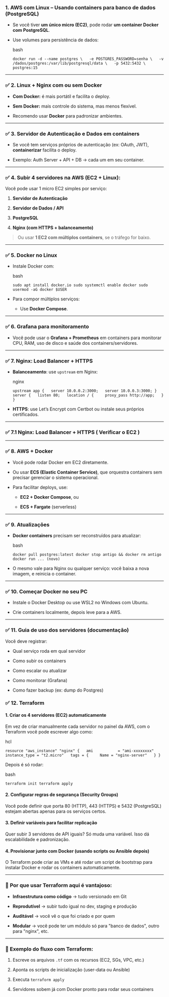 ### **1. AWS com Linux – Usando containers para banco de dados (PostgreSQL)**

- Se você tiver **um único micro (EC2)**, pode rodar **um container Docker com PostgreSQL**.
    
- Use volumes para persistência de dados:
    
    bash
    
    `docker run -d --name postgres \   -e POSTGRES_PASSWORD=senha \   -v /dados/postgres:/var/lib/postgresql/data \   -p 5432:5432 \   postgres:15`



---

### ✅ **2. Linux + Nginx com ou sem Docker**

- **Com Docker:** é mais portátil e facilita o deploy.
    
- **Sem Docker:** mais controle do sistema, mas menos flexível.
    
- Recomendo usar **Docker** para padronizar ambientes.
    

---

### ✅ **3. Servidor de Autenticação e Dados em containers**

- Se você tem serviços próprios de autenticação (ex: OAuth, JWT), **containerizar** facilita o deploy.
    
- Exemplo: Auth Server + API + DB → cada um em seu container.
    

---

### ✅ **4. Subir 4 servidores na AWS (EC2 + Linux):**

Você pode usar 1 micro EC2 simples por serviço:

1. **Servidor de Autenticação**
    
2. **Servidor de Dados / API**
    
3. **PostgreSQL**
    
4. **Nginx (com HTTPS + balanceamento)**
    

> Ou usar **1 EC2 com múltiplos containers**, se o tráfego for baixo.

---

### ✅ **5. Docker no Linux**

- Instale Docker com:
    
    bash
    
    `sudo apt install docker.io sudo systemctl enable docker sudo usermod -aG docker $USER`
    
- Para compor múltiplos serviços:
    
    - Use **Docker Compose**.
        

---

### ✅ **6. Grafana para monitoramento**

- Você pode usar o **Grafana + Prometheus** em containers para monitorar CPU, RAM, uso de disco e saúde dos containers/servidores.
    

---

### ✅ **7. Nginx: Load Balancer + HTTPS**

- **Balanceamento**: use `upstream` em Nginx:
    
    nginx
    
    `upstream app {   server 10.0.0.2:3000;   server 10.0.0.3:3000; }  server {   listen 80;   location / {     proxy_pass http://app;   } }`
    
- **HTTPS**: use Let’s Encrypt com Certbot ou instale seus próprios certificados.

___
### ✅ **7.1 Nginx: Load Balancer + HTTPS ( Verificar o EC2 )**




---

### ✅ **8. AWS + Docker**

- Você pode rodar Docker em EC2 diretamente.
    
- Ou usar **ECS (Elastic Container Service)**, que orquestra containers sem precisar gerenciar o sistema operacional.
    
- Para facilitar deploys, use:
    
    - **EC2 + Docker Compose**, ou
        
    - **ECS + Fargate** (serverless)
        

---

### ✅ **9. Atualizações**

- **Docker containers** precisam ser reconstruídos para atualizar:
    
    bash
    
    `docker pull postgres:latest docker stop antigo && docker rm antigo docker run ... (novo)`
    
- O mesmo vale para Nginx ou qualquer serviço: você baixa a nova imagem, e reinicia o container.
    

---

### ✅ **10. Começar Docker no seu PC**

- Instale o Docker Desktop ou use WSL2 no Windows com Ubuntu.
    
- Crie containers localmente, depois leve para a AWS.
    

---

### ✅ **11. Guia de uso dos servidores (documentação)**

Você deve registrar:

- Qual serviço roda em qual servidor
    
- Como subir os containers
    
- Como escalar ou atualizar
    
- Como monitorar (Grafana)
    
- Como fazer backup (ex: dump do Postgres)

### ✅ **12. Terraform**

#### 1. **Criar os 4 servidores (EC2) automaticamente**

Em vez de criar manualmente cada servidor no painel da AWS, com o Terraform você pode escrever algo como:

hcl

`resource "aws_instance" "nginx" {   ami           = "ami-xxxxxxxx"   instance_type = "t2.micro"   tags = {     Name = "nginx-server"   } }`

Depois é só rodar:

bash

`terraform init terraform apply`

#### 2. **Configurar regras de segurança (Security Groups)**

Você pode definir que porta 80 (HTTP), 443 (HTTPS) e 5432 (PostgreSQL) estejam abertas apenas para os serviços certos.

#### 3. **Definir variáveis para facilitar replicação**

Quer subir 3 servidores de API iguais? Só muda uma variável. Isso dá escalabilidade e padronização.

#### 4. **Provisionar junto com Docker (usando scripts ou Ansible depois)**

O Terraform pode criar as VMs e até rodar um script de bootstrap para instalar Docker e rodar os containers automaticamente.

---

### 🧠 **Por que usar Terraform aqui é vantajoso:**

- **Infraestrutura como código** → tudo versionado em Git
    
- **Reprodutível** → subir tudo igual no dev, staging e produção
    
- **Auditável** → você vê o que foi criado e por quem
    
- **Modular** → você pode ter um módulo só para "banco de dados", outro para "nginx", etc.
    

---

### 🚀 Exemplo do fluxo com Terraform:

1. Escreve os arquivos `.tf` com os recursos (EC2, SGs, VPC, etc.)
    
2. Aponta os scripts de inicialização (user-data ou Ansible)
    
3. Executa `terraform apply`
    
4. Servidores sobem já com Docker pronto para rodar seus containers